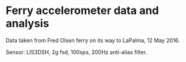# Ferry accelerometer data and analysis

Data taken from Fred Olsen ferry on its way to LaPalma, 12 May 2016.

Sensor: LIS3DSH, 2g fsd, 100sps, 200Hz anti-alias filter.


